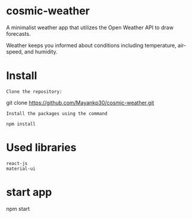 # cosmic-weather
A minimalist weather app that utilizes the Open Weather API to draw forecasts.


Weather keeps you informed about conditions including temperature, air-speed, and humidity.


# Install

    Clone the repository:

git clone https://github.com/Mayankp30/cosmic-weather.git

    Install the packages using the command 
    
    npm install


# Used libraries

    react-js
    material-ui


# start app 

npm start

